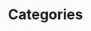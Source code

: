 ---
title: Categories
permalink: /categories
layout: categories
author_profile: true
classes: wide
---